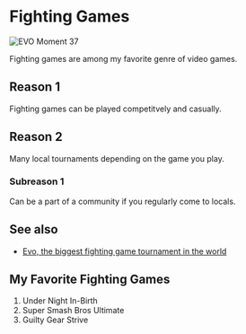 # Fighting Games
![EVO Moment 37](https://cdn.oneesports.gg/cdn-data/2022/06/SF_EvoMoment37-1024x576.webp)

Fighting games are among my favorite genre of video games.


## Reason 1
Fighting games can be played competitvely and casually.

## Reason 2
Many local tournaments depending on the game you play.
### Subreason 1
Can be a part of a community if you regularly come to locals.



## See also
- [Evo, the biggest fighting game tournament in the world](https://esi.si.com/fgc/evo-2024-dates-and-locations-revealed-tokyo-las-vegas-and-beyond)

## My Favorite Fighting Games
1. Under Night In-Birth 
2. Super Smash Bros Ultimate
3. Guilty Gear Strive